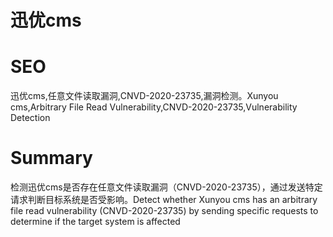 # 迅优cms
# SEO
迅优cms,任意文件读取漏洞,CNVD-2020-23735,漏洞检测。Xunyou cms,Arbitrary File Read Vulnerability,CNVD-2020-23735,Vulnerability Detection
# Summary
检测迅优cms是否存在任意文件读取漏洞（CNVD-2020-23735），通过发送特定请求判断目标系统是否受影响。Detect whether Xunyou cms has an arbitrary file read vulnerability (CNVD-2020-23735) by sending specific requests to determine if the target system is affected
